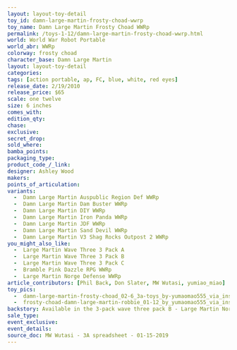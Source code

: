 ```yaml
---
layout: layout-toy-detail 
toy_id: damn-large-martin-frosty-choad-wwrp
toy_name: Damn Large Martin Frosty Choad WWRp
permalink: /toys-1-12/damn-large-martin-frosty-choad-wwrp.html
world: World War Robot Portable
world_abr: WWRp
colorway: frosty choad
character_base: Damn Large Martin
layout: layout-toy-detail
categories: 
tags: [action portable, ap, FC, blue, white, red eyes] 
release_date: 2/19/2010
release_price: $65 
scale: one twelve
size: 6 inches
comes_with: 
edition_qty: 
chase: 
exclusive: 
secret_drop: 
sold_where: 
bamba_points: 
packaging_type: 
product_code_/_link:
designer: Ashley Wood
makers: 
points_of_articulation: 
variants: 
  -  Damn Large Martin Auspublic Region Def WWRp
  -  Damn Large Martin Dam Buster WWRp
  -  Damn Large Martin DIY WWRp
  -  Damn Large Martin Iron Panda WWRp
  -  Damn Large Martin JDF WWRp
  -  Damn Large Martin Sand Devil WWRp
  -  Damn Large Martin V3 Shag Rocks Outpost 2 WWRp
you_might_also_like: 
  -  Large Martin Wave Three 3 Pack A
  -  Large Martin Wave Three 3 Pack B
  -  Large Martin Wave Three 3 Pack C
  -  Bramble Pink Dazzle RPG WWRp
  -  Large Martin Norge Defense WWRp
article_contributors: [Phil Back, Don Slater, MW Wutasi, yumiao_miao]
toy_pics: 
  -  damn-large-martin-frosty-choad_02-6_3a-toys_by-yumaomao555_via_instagram.jpg
  -  frosty-choad-damn-large-martin-robbie_01-12_by_yumaomao555_via_instagram.jpg
backstory: Available in the 3-pack wave three pack B - Large Martin Norge Defense, Damn Large Martin Iron Panda, Bramble Pink Dazzle RPG
sale_type: 
event_exclusive: 
event_details: 
source_doc: MW Wutasi - 3A spreadsheet - 01-15-2019
---
```

